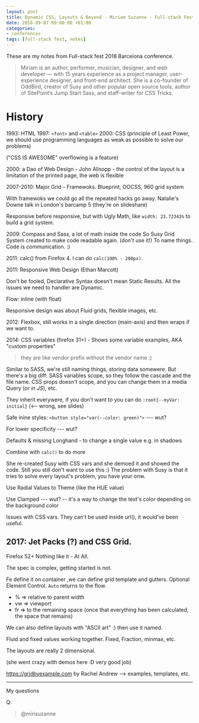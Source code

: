 ```yaml
---
layout: post
title: Dynamic CSS, Layouts & Beyond - Miriam Suzanne - Full-stack Fest 2018
date: 2018-09-07 09:00:00 +01:00
categories:
- conferences
tags: [full-stack fest, notes]
---
```


These are my notes from Full-stack fest 2018 Barcelona conference.

> Miriam is an author, performer, musician, designer, and web developer — with 15 years experience as a project manager, user-experience designer, and front-end architect. She is a co-founder of OddBird, creator of Susy and other popular open source tools, author of SitePoint’s Jump Start Sass, and staff-writer for CSS Tricks.

# History

1993: HTML
1997: `<font>` and `<table>`
2000: CSS (principle of Least Power, we should use programming languages as weak as possible to solve our problems)

("CSS IS AWESOME" overflowing is a feature)

2000: a Dao of Web Design - John Allsopp - the control of the layout is a limitation of the printed page, the web is flexible

2007-2010: Major Grid - Framewoks. Blueprint, OOCSS, 960 grid system

With framewoks we could go all the repeated hacks go away. 
Natalie's Downe talk in London's barcamp 5 (they're on slideshare)

Responsive before responsive, but with Ugly Math, like `width: 23.72343%` to build a grid system.

2009: Compass and Sass, a lot of math inside the code
So Susy Grid System created to make code readable again. (don't use it!) To name things. Code is communication. :)

2011: calc() from Firefox 4. I can do `calc(100% - 200px)`.

2011: Responsive Web Design (Ethan Marcott)

Don't be fooled, Declarative Syntax doesn't mean Static Results. All the issues we need to handler are Dynamic.

Flow: inline (with float)

Responsive design was about Fluid grids, flexible images, etc.

2012: Flexbox, still works in a single direction (main-axis) and then wraps if we want to.

2014: CSS variables (firefox 31+) - Shows some variable examples, AKA "custom properties"
> they are like vendor prefix without the vendor name :)

Similar to SASS, we're still naming things, storing data somewere. But there's a big diff: SASS variables scope, so they follow the cascade and the file name. CSS props doesn't scope, and you can change them in a media Query (_or in JS_), etc. 

They inherit everywere, if you don't want to you can do `:root{--myVar: initial}` (<-- wrong, see slides)

Safe inine styles: `<button style="var(--color: green)">` --- wut?

For lower specificity --- wut?

Defaults & missing Longhand - to change a single value e.g. in shadows

Combine with `calc()` to do more

She re-created Susy with CSS vars and she demoed it and showed the code. Still you still don't want to use this :)
The problem with Susy is that it tries to solve every layout's problem, you have your onw.

Use Radial Values to Theme (like the HUE value)

Use Clamped --- wut? -- it's a way to change the text's color depending on the background color

Issues with CSS vars. They can't be used inside url(), it would've been useful.

## 2017: Jet Packs (?) and CSS Grid.

Firefox 52+
Nothing like it - At All.

The spec is complex, getting started is not.

Fe define it on container ,we can define grid template and gutters. 
Optional Element Control. `Auto` returns to the flow.

- % => relative to parent width
- vw => viewport
- fr => to the remaining space (once that everything has been calculated, the space that remains)

We can also define layouts with "ASCII art" :) then use it named.

Fluid and fixed values working together. Fixed, Fraction, minmax, etc.

The layouts are really 2 dimensional. 

(she went crazy with demos here :D very good job)

https://gridbyexample.com by Rachel Andrew --> examples, templates, etc.











---

My questions

Q: 

> @mirisuzanne